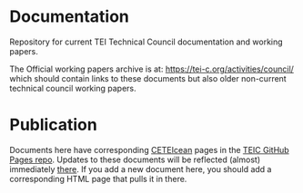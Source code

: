 # Documentation
Repository for current TEI Technical Council documentation and working papers. 

The Official working papers archive is at: <https://tei-c.org/activities/council/> which should contain links to these documents but also older non-current technical council working papers.

# Publication
Documents here have corresponding [CETEIcean](https://github.com/TEIC/CETEIcean) pages in the [TEIC GitHub Pages repo](https://github.com/TEIC/teic.github.io). Updates to these documents will be reflected (almost) immediately [there](http://teic.github.io/TCW/). If you add a new document here, you should add a corresponding HTML page that pulls it in there.


